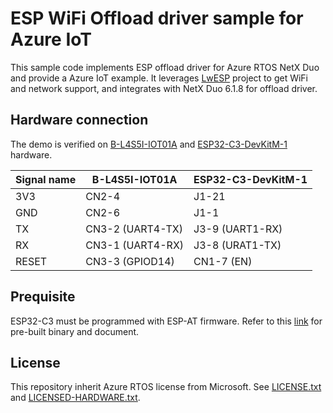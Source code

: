 # ESP WiFi Offload driver sample for Azure IoT

This sample code implements ESP offload driver for Azure RTOS NetX Duo and provide a Azure IoT example. It leverages [LwESP](https://github.com/MaJerle/lwesp) project to get WiFi and network support, and integrates with NetX Duo 6.1.8 for offload driver. 

## Hardware connection

The demo is verified on [B-L4S5I-IOT01A](https://www.st.com/en/evaluation-tools/b-l4s5i-iot01a.html) and [ESP32-C3-DevKitM-1](https://docs.espressif.com/projects/esp-idf/en/latest/esp32c3/hw-reference/esp32c3/user-guide-devkitm-1.html) hardware.  

| Signal name | B-L4S5I-IOT01A | ESP32-C3-DevKitM-1 |
| ---- |  ----  | ---- |
| 3V3  | CN2-4 | J1-21  |
| GND | CN2-6   | J1-1   | 
| TX  | CN3-2 (UART4-TX) | J3-9 (UART1-RX) | 
| RX  | CN3-1 (UART4-RX) | J3-8 (URAT1-TX) | 
| RESET | CN3-3 (GPIOD14) | CN1-7 (EN)

## Prequisite 

ESP32-C3 must be programmed with ESP-AT firmware. Refer to this [link](https://download.espressif.com/esp_at/firmware/ESP32C3/ESP32-C3-MINI-1_AT_Bin_V2.2.0.0.zip) for pre-built binary and document. 


## License

This repository inherit Azure RTOS license from Microsoft. See [LICENSE.txt](./LICENSE.txt) and [LICENSED-HARDWARE.txt](./LICENSED-HARDWARE.txt).
